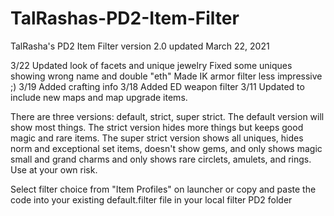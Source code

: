 # TalRashas-PD2-Item-Filter <br>
TalRasha's PD2 Item Filter version 2.0 updated March 22, 2021 <br>

3/22
Updated look of facets and unique jewelry
Fixed some uniques showing wrong name and double "eth"
Made IK armor filter less impressive ;)
3/19
Added crafting info
3/18
Added ED weapon filter
3/11
Updated to include new maps and map upgrade items.

There are three versions: default, strict, super strict. The default version will show most things. The strict version hides more things but keeps good magic and rare items. The super strict version shows all uniques, hides norm and exceptional set items, doesn't show gems, and only shows magic small and grand charms and only shows rare circlets, amulets, and rings. Use at your own risk.

Select filter choice from "Item Profiles" on launcher or copy and paste the code into your existing default.filter file in your local filter PD2 folder 
